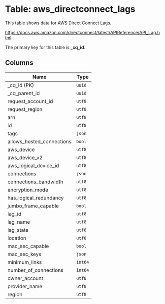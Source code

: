 # Table: aws_directconnect_lags

This table shows data for AWS Direct Connect Lags.

https://docs.aws.amazon.com/directconnect/latest/APIReference/API_Lag.html

The primary key for this table is **_cq_id**.

## Columns

| Name          | Type          |
| ------------- | ------------- |
|_cq_id (PK)|`uuid`|
|_cq_parent_id|`uuid`|
|request_account_id|`utf8`|
|request_region|`utf8`|
|arn|`utf8`|
|id|`utf8`|
|tags|`json`|
|allows_hosted_connections|`bool`|
|aws_device|`utf8`|
|aws_device_v2|`utf8`|
|aws_logical_device_id|`utf8`|
|connections|`json`|
|connections_bandwidth|`utf8`|
|encryption_mode|`utf8`|
|has_logical_redundancy|`utf8`|
|jumbo_frame_capable|`bool`|
|lag_id|`utf8`|
|lag_name|`utf8`|
|lag_state|`utf8`|
|location|`utf8`|
|mac_sec_capable|`bool`|
|mac_sec_keys|`json`|
|minimum_links|`int64`|
|number_of_connections|`int64`|
|owner_account|`utf8`|
|provider_name|`utf8`|
|region|`utf8`|